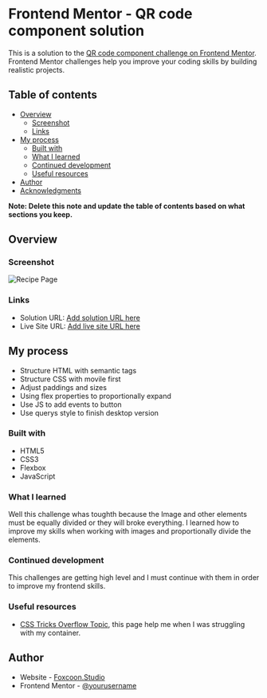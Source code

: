 # Frontend Mentor - QR code component solution

This is a solution to the [QR code component challenge on Frontend Mentor](https://www.frontendmentor.io/challenges/qr-code-component-iux_sIO_H). Frontend Mentor challenges help you improve your coding skills by building realistic projects.

## Table of contents

- [Overview](#overview)
  - [Screenshot](#screenshot)
  - [Links](#links)
- [My process](#my-process)
  - [Built with](#built-with)
  - [What I learned](#what-i-learned)
  - [Continued development](#continued-development)
  - [Useful resources](#useful-resources)
- [Author](#author)
- [Acknowledgments](#acknowledgments)

**Note: Delete this note and update the table of contents based on what sections you keep.**

## Overview

### Screenshot

![Recipe Page](./design/recipe.png)

### Links

- Solution URL: [Add solution URL here](https://github.com/fm-challenges-abdiel/fm-article-preview-component)
- Live Site URL: [Add live site URL here](https://fm-challenges-abdiel.github.io/fm-article-preview-component/)

## My process

- Structure HTML with semantic tags
- Structure CSS with movile first
- Adjust paddings and sizes
- Using flex properties to proportionally expand
- Use JS to add events to button
- Use querys style to finish desktop version

### Built with

- HTML5
- CSS3
- Flexbox
- JavaScript

### What I learned

Well this challenge whas toughth because the Image and other elements must be equally divided or they will broke everything. I learned how to improve my skills when working with images and proportionally divide the elements.

### Continued development

This challenges are getting high level and I must continue with them in order to improve my frontend skills.

### Useful resources

- [CSS Tricks Overflow Topic](https://css-tricks.com/preventing-child-background-overflow-with-inherited-border-radii/), this page help me when I was struggling with my container.

## Author

- Website - [Foxcoon.Studio](https://www.foxcoon.studio)
- Frontend Mentor - [@yourusername](https://www.frontendmentor.io/profile/abdiel-code)
